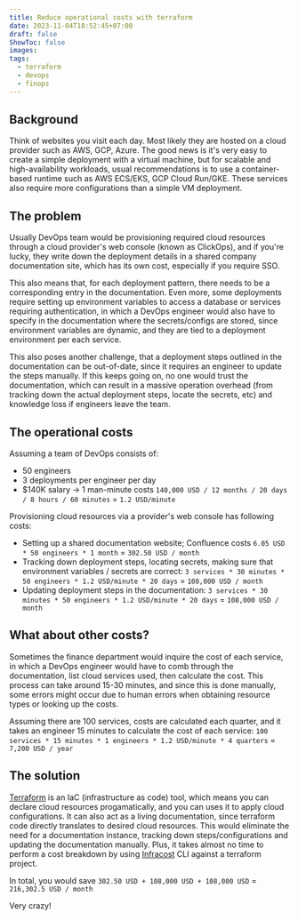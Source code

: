 ```yaml
---
title: Reduce operational costs with terraform
date: 2023-11-04T18:52:45+07:00
draft: false
ShowToc: false
images:
tags:
  - terraform
  - devops
  - finops
---
```


## Background

Think of websites you visit each day. Most likely they are hosted on a cloud provider such as AWS, GCP, Azure. The good news is it's very easy to create a simple deployment with a virtual machine, but for scalable and high-availability workloads, usual recommendations is to use a container-based runtime such as AWS ECS/EKS, GCP Cloud Run/GKE. These services also require more configurations than a simple VM deployment.

## The problem

Usually DevOps team would be provisioning required cloud resources through a cloud provider's web console (known as ClickOps), and if you're lucky, they write down the deployment details in a shared company documentation site, which has its own cost, especially if you require SSO.

This also means that, for each deployment pattern, there needs to be a corresponding entry in the documentation. Even more, some deployments require setting up environment variables to access a database or services requiring authentication, in which a DevOps engineer would also have to specify in the documentation where the secrets/configs are stored, since environment variables are dynamic, and they are tied to a deployment environment per each service.

This also poses another challenge, that a deployment steps outlined in the documentation can be out-of-date, since it requires an engineer to update the steps manually. If this keeps going on, no one would trust the documentation, which can result in a massive operation overhead (from tracking down the actual deployment steps, locate the secrets, etc) and knowledge loss if engineers leave the team.

## The operational costs

Assuming a team of DevOps consists of:

- 50 engineers
- 3 deployments per engineer per day
- $140K salary  -> 1 man-minute costs `140,000 USD / 12 months / 20 days / 8 hours / 60 minutes` = `1.2 USD/minute`

Provisioning cloud resources via a provider's web console has following costs:

- Setting up a shared documentation website; Confluence costs `6.05 USD * 50 engineers * 1 month` = `302.50 USD / month`
- Tracking down deployment steps, locating secrets, making sure that environment variables / secrets are correct: `3 services * 30 minutes * 50 engineers * 1.2 USD/minute * 20 days` = `108,000 USD / month`
- Updating deployment steps in the documentation: `3 services * 30 minutes * 50 engineers * 1.2 USD/minute * 20 days` = `108,000 USD / month`

## What about other costs?

Sometimes the finance department would inquire the cost of each service, in which a DevOps engineer would have to comb through the documentation, list cloud services used, then calculate the cost. This process can take around 15-30 minutes, and since this is done manually, some errors might occur due to human errors when obtaining resource types or looking up the costs.

Assuming there are 100 services, costs are calculated each quarter, and it takes an engineer 15 minutes to calculate the cost of each service: `100 services * 15 minutes * 1 engineers * 1.2 USD/minute * 4 quarters` = `7,200 USD / year`

## The solution

[Terraform](https://www.terraform.io/) is an IaC (infrastructure as code) tool, which means you can declare cloud resources progamatically, and you can uses it to apply cloud configurations. It can also act as a living documentation, since terraform code directly translates to desired cloud resources. This would eliminate the need for a documentation instance, tracking down steps/configurations and updating the documentation manually. Plus, it takes almost no time to perform a cost breakdown by using [Infracost](https://www.infracost.io/) CLI against a terraform project.

In total, you would save `302.50 USD + 108,000 USD + 108,000 USD` = `216,302.5 USD / month`

Very crazy!
